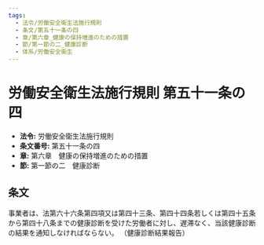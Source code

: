 ```yaml
---
tags:
  - 法令/労働安全衛生法施行規則
  - 条文/第五十一条の四
  - 章/第六章_健康の保持増進のための措置
  - 節/第一節の二_健康診断
  - 体系/労働安全衛生
---
```

# 労働安全衛生法施行規則 第五十一条の四

- **法令:** 労働安全衛生法施行規則
- **条文番号:** 第五十一条の四
- **章:** 第六章　健康の保持増進のための措置
- **節:** 第一節の二　健康診断

## 条文
事業者は、法第六十六条第四項又は第四十三条、第四十四条若しくは第四十五条から第四十八条までの健康診断を受けた労働者に対し、遅滞なく、当該健康診断の結果を通知しなければならない。
（健康診断結果報告）

